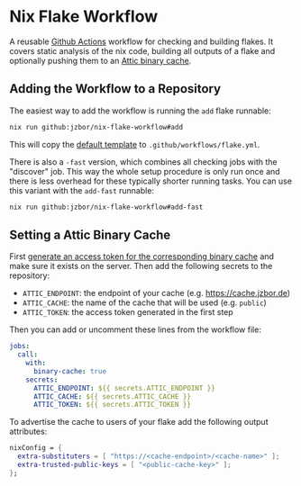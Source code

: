 # Nix Flake Workflow
A reusable [Github Actions](https://docs.github.com/en/actions) workflow for checking and building flakes.
It covers static analysis of the nix code, building all outputs of a flake and optionally pushing them to an [Attic binary cache](https://github.com/zhaofengli/attic).


## Adding the Workflow to a Repository
The easiest way to add the workflow is running the `add` flake runnable:
```sh
nix run github:jzbor/nix-flake-workflow#add
```
This will copy the [default template](./template.yml) to `.github/workflows/flake.yml`.

There is also a `-fast` version, which combines all checking jobs with the "discover" job.
This way the whole setup procedure is only run once and there is less overhead for these typically shorter running tasks.
You can use this variant with the `add-fast` runnable:
```sh
nix run github:jzbor/nix-flake-workflow#add-fast
```


## Setting a Attic Binary Cache
First [generate an access token for the corresponding binary cache](https://docs.attic.rs/tutorial.html) and make sure it exists on the server.
Then add the following secrets to the repository:
* `ATTIC_ENDPOINT`: the endpoint of your cache (e.g. https://cache.jzbor.de)
* `ATTIC_CACHE`: the name of the cache that will be used (e.g. `public`)
* `ATTIC_TOKEN`: the access token generated in the first step

Then you can add or uncomment these lines from the workflow file:
```yml
jobs:
  call:
    with:
      binary-cache: true
    secrets:
      ATTIC_ENDPOINT: ${{ secrets.ATTIC_ENDPOINT }}
      ATTIC_CACHE: ${{ secrets.ATTIC_CACHE }}
      ATTIC_TOKEN: ${{ secrets.ATTIC_TOKEN }}
```

To advertise the cache to users of your flake add the following output attributes:
```Nix
nixConfig = {
  extra-substituters = [ "https://<cache-endpoint>/<cache-name>" ];
  extra-trusted-public-keys = [ "<public-cache-key>" ];
};
```
